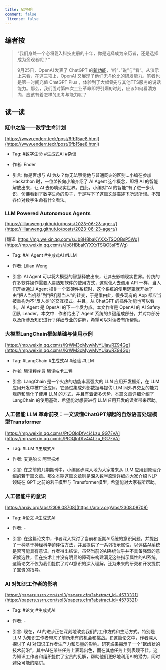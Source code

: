 ```yaml
---
title: AI特期
comment: false
_license: false
---
```


## 编者按

> “我们身处一个必将载入科技史册的十年，你是选择成为亲历者，还是选择成为旁观者呢？”
>
> 9月25日，OpenAI 发表了 ChatGPT 的[新功能](https://openai.com/blog/chatgpt-can-now-see-hear-and-speak)，“听“、”说“与”看“。从演示上来看，在这三项上，OpenAI 又展现了他们无与伦比的研发能力。笔者也是第一时间充值 ChatGPT Plus ，体验到了大幅领先与其他TTS服务的说话能力。那么，我们面对第四次工业革命即将引爆的时刻，应该如何看清方向，应该有着怎样的思考与能力呢？

## 读一读

### 缸中之脑——数字生命计划

[https://www.enderr.tech/post/6fb15ae8.html](https://www.enderr.tech/post/6fb15ae8.html)

- Tag: #数字生命 #生成式AI #杂谈

- 作者: Ender

- 引言:  你是否想与 AI 为友？你无法察觉他与普通网友的区别…小编在参加 Hackathon 时，一位学长向小编介绍了 AI Agent 这个概念，即将 AI 的智能解放出来，让 AI 去影响现实世界。由此，小编对“AI 的智能”有了进一步认识，仿佛看到了数字生命的影子，于是写下了这篇文章描述下所思所想。不知各位对数字生命有什么看法。

### LLM Powered Autonomous Agents

[https://lilianweng.github.io/posts/2023-06-23-agent/](https://lilianweng.github.io/posts/2023-06-23-agent/)

[翻译: https://mp.weixin.qq.com/s/Jb8HBbaKYXXxTSQOBsP5Wg](https://mp.weixin.qq.com/s/Jb8HBbaKYXXxTSQOBsP5Wg)

- Tag: #AI Agent #生成式AI #LLM

- 作者: Lilian Weng

- 引言: AI Agent 可以将大模型的智慧释放出来，让其去影响现实世界。传统的许多软件操作需要人类熟知软件的使用方式，这就像人去调用 API 一样，当人们开始通过 Agent 操作一个软硬件系统时，这个系统的使用逻辑就开始了由“把人当机器”到“把机器当人”的转变，于是借由此，很多现有的 App 都应当被重构为不“反人类”的交互模式。并且，从 ChatGPT 的插件功能也可以看出，AI Agent 是 OpenAI 的下一个发力点。本文作者是 OpenAI 的 AI Safety 团队 Leader，本文中，作者给出了 Agent 系统的关键组成部分，并对每部分以及所涉及知识进行了详细专业的讲解，希望可以对读者有所帮助。

### 大模型LangChain框架基础与使用示例

[https://mp.weixin.qq.com/s/KrWM3cMywMvYUiawRZ94Gg](https://mp.weixin.qq.com/s/KrWM3cMywMvYUiawRZ94Gg)

- Tag: #LangChain #生成式AI #经验 #LLM

- 作者: 腾讯程序员 腾讯技术工程

- 引言: LangChain 是一个火热的功能丰富强大的 LLM 应用开发框架，在 LLM 应用开发中被广泛应用，它通过集成外部数据与提供 LLM 同外界交互的能力规范和简化了使用 LLM 的方式，并且有着诸多优势。本篇文章详细介绍了 LangChain 的使用基础，希望能对想要进行 LLM 应用开发的读者带来帮助。

### 人工智能 LLM 革命前夜：一文读懂ChatGPT缘起的自然语言处理模型Transformer

[https://mp.weixin.qq.com/s/PtOQlqDfv4i4Lzu_9G7EVA](https://mp.weixin.qq.com/s/PtOQlqDfv4i4Lzu_9G7EVA)

- Tag: #LLM #生成式AI

- 作者: 麦克船长 阿里技术

- 引言: 在之前的几期期刊中，小编逐步深入地为大家带来从 LLM 应用到原理介绍的若干篇文章。那么本期这篇文章则是深入数学原理详细向大家介绍 NLP 领域在 GPT 之前的若干模型与 Transformer模型，希望能对大家有所帮助。

### 人工智能中的意识

[https://arxiv.org/abs/2308.08708](https://arxiv.org/abs/2308.08708)

- Tag: #论文 #生成式AI

- 作者: -

- 引言: 在这篇论文中，作者深入探讨了当前和近期AI系统的意识问题，并提出了一种基于神经科学的评估方法，并且提供了一系列指示属性，以评估AI系统是否可能具有意识。作者得出结论，虽然当前的AI系统似乎并不具备强烈的意识候选性，但在技术上并没有明显的障碍来构建满足这些指示属性的AI系统。这篇论文不仅为我们提供了对AI意识的深入理解，还为未来的研究和开发提供了宝贵的指导。

### AI 对知识工作者的影响

[https://papers.ssrn.com/sol3/papers.cfm?abstract_id=4573321](https://papers.ssrn.com/sol3/papers.cfm?abstract_id=4573321)

- Tag: #论文 #生成式AI

- 作者: -

- 引言: 现在，AI 的进步正在深刻地改变我们的工作方式和生活方式。特别是 LLM 为知识工作者带来了前所未有的机会和挑战。在这篇论文中，作者深入探讨了 AI 对知识工作者生产力和质量的影响。研究结果揭示了一个“锯齿状的技术前沿”，其中AI在某些任务上表现出色，而在其他任务上则表现不佳。这为知识工作者和组织提供了宝贵的见解，帮助他们更好地利用AI的潜力，同时避免可能的陷阱。